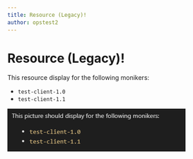 ```yaml
---
title: Resource (Legacy)!
author: opstest2
---
```


# Resource (Legacy)!

This resource display for the following monikers:

* `test-client-1.0`
* `test-client-1.1`

![Image](media/a.png)